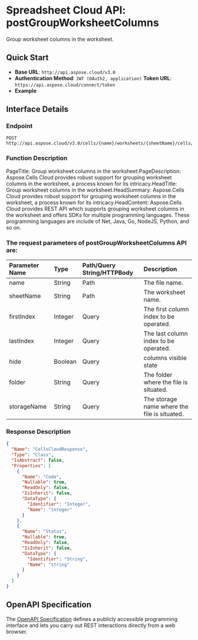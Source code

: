 # **Spreadsheet Cloud API: postGroupWorksheetColumns**

Group worksheet columns in the worksheet. 


## **Quick Start**

- **Base URL**: `http://api.aspose.cloud/v3.0`
- **Authentication Method**: `JWT (OAuth2, application)`  **Token URL**: `https://api.aspose.cloud/connect/token`
- **Example** 

## **Interface Details**

### **Endpoint** 

```
POST http://api.aspose.cloud/v3.0/cells/{name}/worksheets/{sheetName}/cells/columns/group
```
### **Function Description**
PageTitle: Group worksheet columns in the worksheet.PageDescription: Aspose.Cells Cloud provides robust support for grouping worksheet columns in the worksheet, a process known for its intricacy.HeadTitle: Group worksheet columns in the worksheet.HeadSummary: Aspose.Cells Cloud provides robust support for grouping worksheet columns in the worksheet, a process known for its intricacy.HeadContent: Aspose.Cells Cloud provides REST API which supports grouping worksheet columns in the worksheet and offers SDKs for multiple programming languages. These programming languages are include of Net, Java, Go, NodeJS, Python, and so on.

### The request parameters of **postGroupWorksheetColumns** API are: 

| Parameter Name | Type | Path/Query String/HTTPBody | Description | 
| :- | :- | :- |:- | 
|name|String|Path|The file name.|
|sheetName|String|Path|The worksheet name.|
|firstIndex|Integer|Query|The first column index to be operated.|
|lastIndex|Integer|Query|The last column index to be operated.|
|hide|Boolean|Query|columns visible state|
|folder|String|Query|The folder where the file is situated.|
|storageName|String|Query|The storage name where the file is situated.|

### **Response Description**
```json
{
  "Name": "CellsCloudResponse",
  "Type": "Class",
  "IsAbstract": false,
  "Properties": [
    {
      "Name": "Code",
      "Nullable": true,
      "ReadOnly": false,
      "IsInherit": false,
      "DataType": {
        "Identifier": "Integer",
        "Name": "integer"
      }
    },
    {
      "Name": "Status",
      "Nullable": true,
      "ReadOnly": false,
      "IsInherit": false,
      "DataType": {
        "Identifier": "String",
        "Name": "string"
      }
    }
  ]
}
```


## OpenAPI Specification

The [OpenAPI Specification](https://reference.aspose.cloud/cells/#/CellsController/PostGroupWorksheetColumns) defines a publicly accessible programming interface and lets you carry out REST interactions directly from a web browser.


